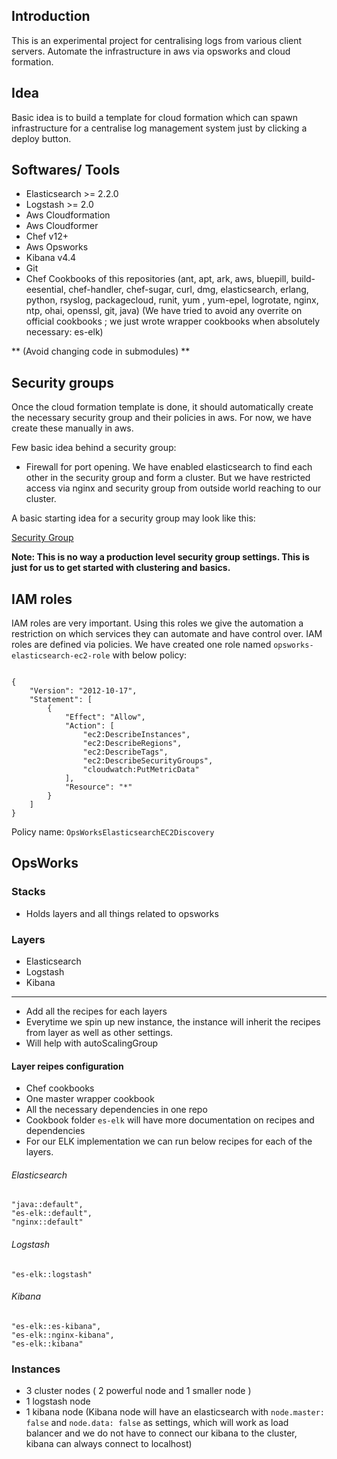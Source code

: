 ## Introduction

This is an experimental project for centralising logs from various client servers. Automate the infrastructure in aws via opsworks and cloud formation.

## Idea

Basic idea is to build a template for cloud formation which can spawn infrastructure for a centralise log management system just by clicking a deploy button.

## Softwares/ Tools

 - Elasticsearch >= 2.2.0
 - Logstash 	 >= 2.0
 - Aws Cloudformation
 - Aws Cloudformer
 - Chef v12+
 - Aws Opsworks
 - Kibana v4.4
 - Git
 - Chef Cookbooks of this repositories (ant, apt, ark, aws, bluepill, build-eesential, chef-handler, chef-sugar, curl, dmg, elasticsearch, erlang, python, rsyslog, packagecloud, runit, yum , yum-epel, logrotate, nginx, ntp, ohai, openssl, git, java) 
 (We have tried to avoid any overrite on official cookbooks ; we just wrote wrapper cookbooks when absolutely necessary: es-elk)

 ** (Avoid changing code in submodules) **

 ## Security groups

 Once the cloud formation template is done, it should automatically create the necessary security group and their policies in aws. For now, we have create these manually in aws. 

 Few basic idea behind a security group:

 - Firewall for port opening. We have enabled elasticsearch to find each other in the security group and form a cluster. But we have restricted access via nginx and security group from outside world reaching to our cluster.

 A basic starting idea for a security group may look like this:

 [Security Group](/assets/img/security-extension1.png "Basic Security Group")

 
__Note: This is no way a production level security group settings. This is just for us to get started with clustering and basics.__


## IAM roles

IAM roles are very important. Using this roles we give the automation a restriction on which services they can automate and have control over. IAM roles are defined via policies. We have created one role named `opsworks-elasticsearch-ec2-role` with below policy:

```

{
    "Version": "2012-10-17",
    "Statement": [
        {
            "Effect": "Allow",
            "Action": [
                "ec2:DescribeInstances",
                "ec2:DescribeRegions",
                "ec2:DescribeTags",
                "ec2:DescribeSecurityGroups",
                "cloudwatch:PutMetricData"
            ],
            "Resource": "*"
        }
    ]
}

```

Policy name: `OpsWorksElasticsearchEC2Discovery`


## OpsWorks


### Stacks

- Holds layers and all things related to opsworks

### Layers

- Elasticsearch
- Logstash
- Kibana

-------------
- Add all the recipes for each layers
- Everytime we spin up new instance, the instance will inherit the recipes from layer as well as other settings.
- Will help with autoScalingGroup


#### Layer reipes configuration

- Chef cookbooks
- One master wrapper cookbook
- All the necessary dependencies in one repo 
- Cookbook folder `es-elk` will have more documentation on recipes and dependencies
- For our ELK implementation we can run below recipes for each of the layers.

###### Elasticsearch

```
"java::default",
"es-elk::default",
"nginx::default"
```

###### Logstash

```
"es-elk::logstash"

```

###### Kibana

```
"es-elk::es-kibana",
"es-elk::nginx-kibana",
"es-elk::kibana"
```

### Instances

- 3 cluster nodes
( 2 powerful node and 1 smaller node )
- 1 logstash node
- 1 kibana node
(Kibana node will have an elasticsearch with `node.master: false` and `node.data: false` as settings, which will work as load balancer and we do not have to connect our kibana to the cluster, kibana can always connect to localhost)





